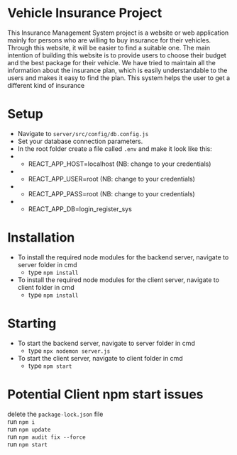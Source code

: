 # Vehicle Insurance Project
This Insurance Management System project is a website or web application mainly for persons who are willing to buy insurance for their vehicles. Through this website, it will be easier to find a suitable one.
The main intention of building this website is to provide users to choose their budget and the best package for their vehicle. We have tried to maintain all the information about the insurance plan, which is easily understandable to the users and makes it easy to find the plan.
This system helps the user to get a different kind of insurance

# Setup
  * Navigate to `server/src/config/db.config.js`
  * Set your database connection parameters.
  * In the root folder create a file called `.env` and make it look like this:
  * * REACT_APP_HOST=localhost (NB: change to your credentials)
  * * REACT_APP_USER=root (NB: change to your credentials)
  * * REACT_APP_PASS=root (NB: change to your credentials)
  * * REACT_APP_DB=login_register_sys

# Installation
* To install the required node modules for the backend server, navigate to server folder in cmd
  * type `npm install`
* To install the required node modules for the client server, navigate to client folder in cmd
  * type `npm install`

# Starting
* To start the backend server, navigate to server folder in cmd
  * type `npx nodemon server.js`
* To start the client server, navigate to client folder in cmd
  * type `npm start`

# Potential Client npm start issues
delete the `package-lock.json` file<br>
run `npm i`<br>
run `npm update`<br>
run `npm audit fix --force`<br>
run `npm start`
  
  
